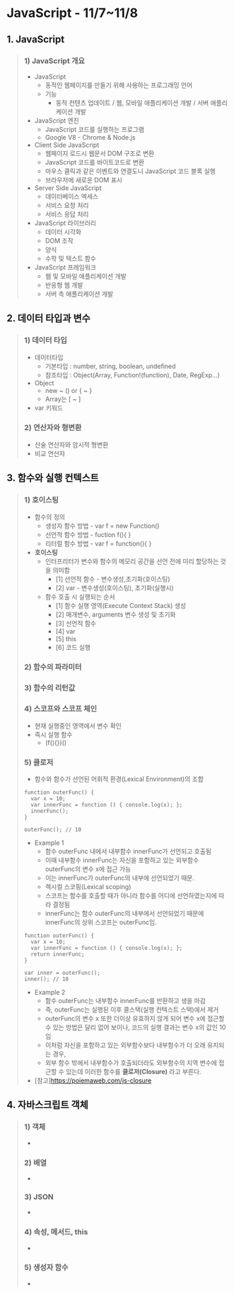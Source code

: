 # JavaScript - 11/7~11/8

## 1. JavaScript
> ### 1) JavaScript 개요
> * JavaScript
>   * 동적인 웹페이지를 만들기 위해 사용하는 프로그래밍 언어
>   * 기능
>     * 동적 컨텐츠 업데이트 / 웹, 모바일 애플리케이션 개발 / 서버 애플리케이션 개발
> * JavaScript 엔진
>   * JavaScript 코드를 실행하는 프로그램
>   * Google V8 - Chrome & Node.js
> * Client Side JavaScript
>   * 웹페이지 로드시 웹문서 DOM 구조로 변환
>   * JavaScript 코드를 바이트코드로 변환
>   * 마우스 클릭과 같은 이벤트와 연결도니 JavaScript 코드 블록 실행
>   * 브라우저에 새로운 DOM 표시
> * Server Side JavaScript
>   * 데이터베이스 엑세스
>   * 서비스 요청 처리
>   * 서비스 응답 처리
> * JavaScript 라이브러리
>   * 데이터 시각화
>   * DOM 조작
>   * 양식
>   * 수학 및 텍스트 함수
> * JavaScript 프레임워크
>   * 웹 및 모바일 애플리케이션 개발
>   * 반응형 웹 개발
>   * 서버 측 애플리케이션 개발

## 2. 데이터 타입과 변수
> ### 1) 데이터 타입
> * 데이터타입
>   * 기본타입 : number, string, boolean, undefined
>   * 참조타입 : Object(Array, Function!(function), Date, RegExp...)
> * Object 
>   * new ~ () or { ~ }
>   * Array는 [ ~ ]
> * var 키워드
> ### 2) 연산자와 형변환
> * 산술 연산자와 암시적 형변환
> * 비교 연산자

## 3. 함수와 실행 컨텍스트
> ### 1) 호이스팅
> * 함수의 정의
>   * 생성자 함수 방법 - var f = new Function()
>   * 선언적 함수 방법 - fuction f(){ }
>   * 리터럴 함수 방법 - var f = function(){ }
> * **호이스팅**
>   * 인터프리터가 변수와 함수의 메모리 공간을 선언 전에 미리 할당하는 것을 의미함
>     * [1] 선언적 함수 - 변수생성,초기화(호이스팅)
>     * [2] var - 변수생성(호이스팅), 초기화(실행시)
>   * 함수 호출 시 실행되는 순서
>     * [1] 함수 실행 영역(Execute Context Stack) 생성
>     * [2] 매개변수, arguments 변수 생성 및 초기화
>     * [3] 선언적 함수
>     * [4] var
>     * [5] this
>     * [6] 코드 실행
> ### 2) 함수의 파라미터
> ### 3) 함수의 리턴값
> ### 4) 스코프와 스코프 체인
> * 현재 실행중인 영역에서 변수 확인
> * 즉시 실행 함수
>   * (f(){})()
> ### 5) 클로저
> * 함수와 함수가 선언된 어휘적 환경(Lexical Environment)의 조합
> ```
> function outerFunc() {
>   var x = 10;
>   var innerFunc = function () { console.log(x); };
>   innerFunc();
> }
>  
> outerFunc(); // 10
> ```
> * Example 1
>   * 함수 outerFunc 내에서 내부함수 innerFunc가 선언되고 호출됨
>   * 이때 내부함수 innerFunc는 자신을 포함하고 있는 외부함수 outerFunc의 변수 x에 접근 가능
>   * 이는 innerFunc가 outerFunc의 내부에 선언되었기 때문.
>   * 렉시컬 스코핑(Lexical scoping)
>   * 스코프는 함수를 호출할 때가 아니라 함수를 어디에 선언하였는지에 따라 결정됨
>   * innerFunc는 함수 outerFunc의 내부에서 선언되었기 때문에 innerFunc의 상위 스코프는 outerFunc임.
> ```
> function outerFunc() {
>   var x = 10;
>   var innerFunc = function () { console.log(x); };
>   return innerFunc;
> }
>
> var inner = outerFunc();
> inner(); // 10
> ```
> * Example 2
>   * 함수 outerFunc는 내부함수 innerFunc를 반환하고 생을 마감 
>   * 즉, outerFunc는 실행된 이후 콜스택(실행 컨텍스트 스택)에서 제거
>   * outerFunc의 변수 x 또한 더이상 유효하지 않게 되어 변수 x에 접근할 수 있는 방법은 달리 없어 보이나, 코드의 실행 결과는 변수 x의 값인 10임 
>   * 이처럼 자신을 포함하고 있는 외부함수보다 내부함수가 더 오래 유지되는 경우, 
>   * 외부 함수 밖에서 내부함수가 호출되더라도 외부함수의 지역 변수에 접근할 수 있는데 이러한 함수를 **클로저(Closure)** 라고 부른다.
> * [참고]https://poiemaweb.com/js-closure

## 4. 자바스크립트 객체
> ### 1) 객체
> *
> ### 2) 배열
> *
> ### 3) JSON
> *
> ### 4) 속성, 메서드, this
> *
> ### 5) 생성자 함수
> *
